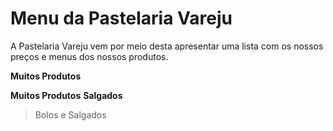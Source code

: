 # Menu da Pastelaria Vareju

A Pastelaria Vareju vem por meio desta apresentar uma lista com os nossos preços e menus dos nossos produtos.

**Muitos Produtos**

**Muitos Produtos**
**Salgados**

> Bolos e Salgados
